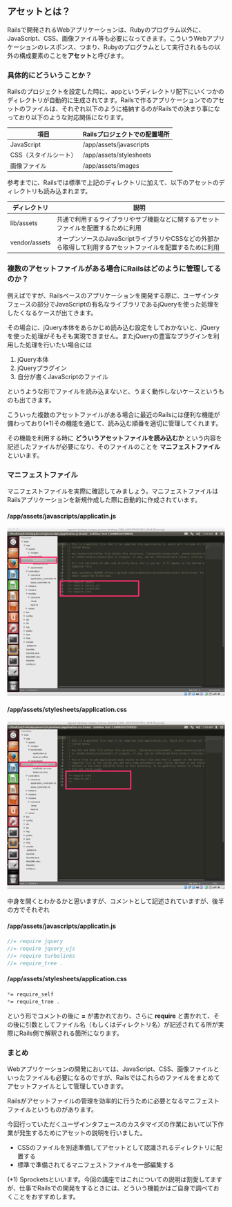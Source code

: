 ## アセットとは？

Railsで開発されるWebアプリケーションは、Rubyのプログラム以外に、JavaScript、CSS、画像ファイル等も必要になってきます。こういうWebアプリケーションのレスポンス、つまり、Rubyのプログラムとして実行されるもの以外の構成要素のことを**アセット**と呼びます。

### 具体的にどういうことか？

Railsのプロジェクトを設定した時に、appというディレクトリ配下にいくつかのディレクトリが自動的に生成されてます。Railsで作るアプリケーションでのアセットのファイルは、それぞれ以下のように格納するのがRailsでの決まり事になっており以下のような対応関係になります。


項目 | Railsプロジェクトでの配置場所
----------|-----------------
JavaScript| /app/assets/javascripts
CSS（スタイルシート）| /app/assets/stylesheets
画像ファイル | /app/assets/images


参考までに、Railsでは標準で上記のディレクトリに加えて、以下のアセットのディレクトリも読み込まれます。

ディレクトリ | 説明
----------|-----------------
lib/assets| 共通で利用するライブラリやサブ機能などに関するアセットファイルを配置するために利用
vendor/assets| オープンソースのJavaScriptライブラリやCSSなどの外部から取得して利用するアセットファイルを配置するために利用


### 複数のアセットファイルがある場合にRailsはどのように管理してるのか？

例えばですが、Railsベースのアプリケーションを開発する際に、ユーザインタフェースの部分でJavaScriptの有名なライブラリであるjQueryを使った処理をしたくなるケースが出てきます。

その場合に、jQuery本体をあらかじめ読み込む設定をしておかないと、jQueryを使った処理がそもそも実現できません。またjQueryの豊富なプラグインを利用した処理を行いたい場合には

1. jQuery本体
2. jQueryプラグイン
3. 自分が書くJavaScriptのファイル

というような形でファイルを読み込まないと、うまく動作しないケースというものも出てきます。

こういった複数のアセットファイルがある場合に最近のRailsには便利な機能が備わっており(*1)その機能を通じて、読み込む順番を適切に管理してくれます。

その機能を利用する時に **どういうアセットファイルを読み込むか** という内容を記述したファイルが必要になり、そのファイルのことを **マニフェストファイル** といいます。


### マニフェストファイル

マニフェストファイルを実際に確認してみましょう。マニフェストファイルはRailsアプリケーションを新規作成した際に自動的に作成されています。

#### /app/assets/javascripts/applicatin.js

![](../image/shot-2014-07-24-16_45_36.png)

#### /app/assets/stylesheets/application.css

![](../image/shot-2014-07-24-16_45_48.png)


中身を開くとわかるかと思いますが、コメントとして記述されていますが、後半の方でそれぞれ

#### /app/assets/javascripts/applicatin.js

```javascript
//= require jquery
//= require jquery_ujs
//= require turbolinks
//= require_tree .
```
#### /app/assets/stylesheets/application.css

```css
*= require_self
*= require_tree .
```

という形でコメントの後に **=** が書かれており、さらに **require** と書かれて、その後に引数としてファイル名（もしくはディレクトリ名）が記述されてる所が実際にRails側で解釈される箇所になります。

### まとめ

Webアプリケーションの開発においては、JavaScript、CSS、画像ファイルといったファイルも必要になるのですが、Railsではこれらのファイルをまとめてアセットファイルとして管理していきます。

Railsがアセットファイルの管理を効率的に行うために必要となるマニフェストファイルというものがあります。

今回行っていただくユーザインタフェースのカスタマイズの作業において以下作業が発生するためにアセットの説明を行いました。

- CSSのファイルを別途準備してアセットとして認識されるディレクトリに配置する
- 標準で準備されてるマニフェストファイルを一部編集する



(*1) Sprocketsといいます。今回の講座ではこれについての説明は割愛してますが、仕事でRailsでの開発をするときには、どういう機能かはご自身で調べておくことをおすすめします。
